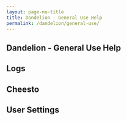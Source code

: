 ```yaml
---
layout: page-no-title
title: Dandelion - General Use Help
permalink: /dandelion/general-use/
---
```


Dandelion - General Use Help
----------------------------

Logs
----

Cheesto
-------

User Settings
-------------
